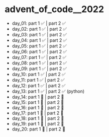 # advent_of_code__2022
- day_01:     part 1 :white_check_mark:        | part 2 :white_check_mark:  
- day_02:     part 1 :white_check_mark:        | part 2 :white_check_mark:  
- day_03:     part 1 :white_check_mark:        | part 2 :white_check_mark:  
- day_04:     part 1 :white_check_mark:        | part 2 :white_check_mark: 
- day_05:     part 1 :white_check_mark:        | part 2 :white_check_mark: 
- day_06:     part 1 :white_check_mark:        | part 2 :white_check_mark: 
- day_07:     part 1 :white_check_mark:        | part 2 :white_check_mark: 
- day_08:     part 1 :white_check_mark:        | part 2 :white_check_mark: 
- day_09:     part 1 :white_check_mark:        | part 2 :white_check_mark:
- day_10:     part 1 :white_check_mark:        | part 2 :white_check_mark: 
- day_11:     part 1 :white_check_mark:        | part 2 :white_check_mark: 
- day_12:     part 1 :white_check_mark:        | part 2 :white_check_mark: 
- day_13:     part 1 :white_check_mark:        | part 2 :white_check_mark: (python)
- day_14:     part 1 :black_square_button:     | part 2 :black_square_button: 
- day_15:     part 1 :black_square_button:     | part 2 :black_square_button: 
- day_16:     part 1 :black_square_button:     | part 2 :black_square_button: 
- day_17:     part 1 :black_square_button:     | part 2 :black_square_button: 
- day_18:     part 1 :black_square_button:     | part 2 :black_square_button: 
- day_19:     part 1 :black_square_button:     | part 2 :black_square_button: 
- day_20:     part 1 :black_square_button:     | part 2 :black_square_button:
